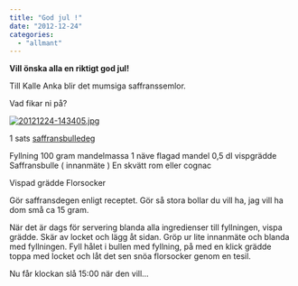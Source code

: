 ```yaml
---
title: "God jul !"
date: "2012-12-24"
categories: 
  - "allmant"
---
```


**Vill önska alla en riktigt god jul!**

Till Kalle Anka blir det mumsiga saffranssemlor.

Vad fikar ni på?

[![20121224-143405.jpg](images/20121224-143405.jpg)](http://import.local/wp-content/uploads/2012/12/20121224-143405.jpg)

1 sats [saffransbulledeg](http://www.bloggfamiljen.se/matplatsen/?p=61083)

Fyllning 100 gram mandelmassa 1 näve flagad mandel 0,5 dl vispgrädde Saffransbulle ( innanmäte ) En skvätt rom eller cognac

Vispad grädde Florsocker

Gör saffransdegen enligt receptet. Gör så stora bollar du vill ha, jag vill ha dom små ca 15 gram.

När det är dags för servering blanda alla ingredienser till fyllningen, vispa grädde. Skär av locket och lägg åt sidan. Gröp ur lite innanmäte och blanda med fyllningen. Fyll hålet i bullen med fyllning, på med en klick grädde toppa med locket och låt det sen snöa florsocker genom en tesil.

Nu får klockan slå 15:00 när den vill...
